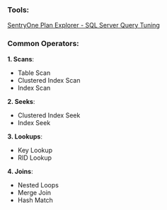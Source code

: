 ### Tools:
[SentryOne Plan Explorer - SQL Server Query Tuning](https://www.sentryone.com/plan-explorer)

### Common Operators:

**1. Scans**:
- Table Scan
- Clustered Index Scan
- Index Scan

**2. Seeks**:
- Clustered Index Seek
- Index Seek

**3. Lookups**:
- Key Lookup
- RID Lookup

**4. Joins**:
- Nested Loops
- Merge Join
- Hash Match
